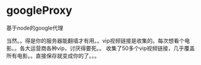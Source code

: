 # googleProxy
基于node的google代理


当然。。得是你的服务器能翻墙才有用。。vip视频链接是收集的。每次想看个电影。。各大运营商各种vip，讨厌得要死。。
收集了50多个vip视频链接，几乎覆盖所有电影。。直接保存就变成你的了。。。

